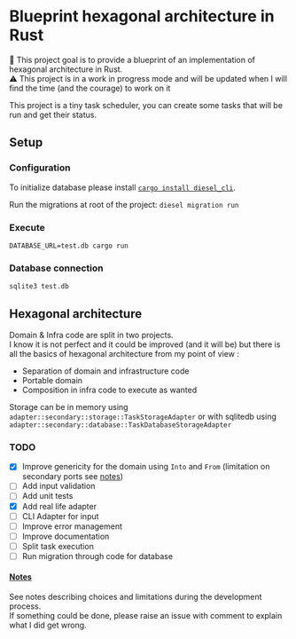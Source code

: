 # Blueprint hexagonal architecture in Rust

:wave: This project goal is to provide a blueprint of an implementation of hexagonal architecture in Rust.  
:warning: This project is in a work in progress mode and will be updated when I will find the time (and the courage) to work on it

This project is a tiny task scheduler, you can create some tasks that will be run and get their status.

## Setup

### Configuration

To initialize database please install [`cargo install diesel_cli`](https://github.com/diesel-rs/diesel/tree/master/diesel_cli#installation).

Run the migrations at root of the project: `diesel migration run`

### Execute

`DATABASE_URL=test.db cargo run`

### Database connection

`sqlite3 test.db`

## Hexagonal architecture

Domain & Infra code are split in two projects.  
I know it is not perfect and it could be improved (and it will be) but there is all the basics of hexagonal architecture from my point of view :
 - Separation of domain and infrastructure code
 - Portable domain
 - Composition in infra code to execute as wanted 
 
Storage can be in memory using `adapter::secondary::storage::TaskStorageAdapter` or with sqlitedb using `adapter::secondary::database::TaskDatabaseStorageAdapter`

### TODO

 - [x] Improve genericity for the domain using `Into` and `From` (limitation on secondary ports see [notes](Notes.md#))
 - [ ] Add input validation
 - [ ] Add unit tests
 - [x] Add real life adapter
 - [ ] CLI Adapter for input
 - [ ] Improve error management
 - [ ] Improve documentation
 - [ ] Split task execution
 - [ ] Run migration through code for database
 
 #### [Notes](Notes.md#)
 
 See notes describing choices and limitations during the development process.  
 If something could be done, please raise an issue with comment to explain what I did get wrong.